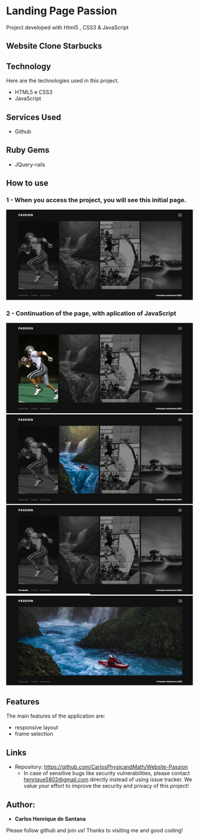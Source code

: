 # Landing Page Passion 
 Project developed with Html5 , CSS3 & JavaScript

## Website Clone Starbucks



## Technology 

Here are the technologies used in this project.

* HTML5 e CSS3
* JavaScript


## Services Used

* Github

## Ruby Gems

* JQuery-rails



## How to use

### 1 - When you access the project, you will see this initial page.

![Homepage image](https://github.com/CarlosPhysicandMath/Website-Passion/blob/main/Prints/Captura%20de%20Tela%20(1).png)
### 2 - Continuation of the page, with aplication of JavaScript

![Homepage image](https://github.com/CarlosPhysicandMath/Website-Passion/blob/main/Prints/Captura%20de%20Tela%20(2).png)
![Homepage image](https://github.com/CarlosPhysicandMath/Website-Passion/blob/main/Prints/Captura%20de%20Tela%20(3).png)
![Homepage image](https://github.com/CarlosPhysicandMath/Website-Passion/blob/main/Prints/Captura%20de%20Tela%20(4).png)
![Homepage image](https://github.com/CarlosPhysicandMath/Website-Passion/blob/main/Prints/Captura%20de%20Tela%20(5).png)



## Features

The main features of the application are:
 - responsive layout 
 - frame selection



## Links
  - Repository: https://github.com/CarlosPhysicandMath/Website-Passion
    - In case of sensitive bugs like security vulnerabilities, please contact
      henrique5802@gmail.com directly instead of using issue tracker. We value your effort
      to improve the security and privacy of this project!



  ## Author:

  * **Carlos Henrique de Santana** 

  Please follow github and join us!
  Thanks to visiting me and good coding!
